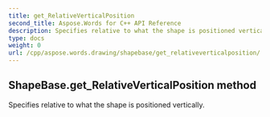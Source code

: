 ```yaml
---
title: get_RelativeVerticalPosition
second_title: Aspose.Words for C++ API Reference
description: Specifies relative to what the shape is positioned vertically. 
type: docs
weight: 0
url: /cpp/aspose.words.drawing/shapebase/get_relativeverticalposition/
---
```

## ShapeBase.get_RelativeVerticalPosition method


Specifies relative to what the shape is positioned vertically.

